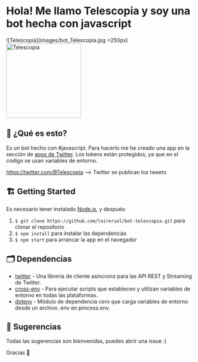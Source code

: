 # Hola! Me llamo Telescopia y soy una bot hecha con javascript

![Telescopia](images/bot_Telescopia.jpg =250px)
<img src="images/bot_Telescopia.jpg =250x" alt="Telescopia" width="200"/>

## 🤖 ¿Qué es esto?
Es un bot hecho con #javascript. Para hacerlo me he creado una app en la sección de [apps de Twitter](https://developer.twitter.com/). Los tokens están protegidos, ya que en el código se usan variables de entorno.

https://twitter.com/BTelescopia --> Twitter se publican los tweets

## 🏗 Getting Started
Es necesario tener instalado [Node.js](https://nodejs.org/), y después:
1. `$ git clone https://github.com/leireriel/bot-telescopia.git` para clonar el repositorio
2. `$ npm install` para instalar las dependencias
3. `$ npm start` para arrancar la app en el navegador

## 🗂 Dependencias
* [twitter](https://www.npmjs.com/package/twitter) - Una librería de cliente asíncrono para las API REST y Streaming de Twitter.
* [cross-env](https://www.npmjs.com/package/cross-env) - Para ejecutar scripts que establecen y utilizan variables de entorno en todas las plataformas.
* [dotenv](https://www.npmjs.com/package/dotenv) - Módulo de dependencia cero que carga variables de entorno desde un archivo .env en process.env.

## 🙌 Sugerencias
Todas las sugerencias son bienvenidas, puedes abrir una issue :)

Gracias 💙
